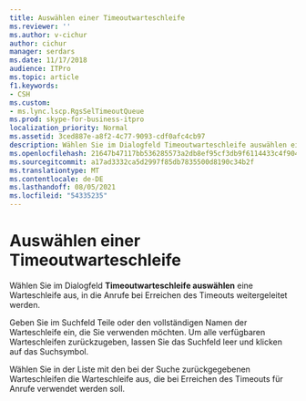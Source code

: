 ```yaml
---
title: Auswählen einer Timeoutwarteschleife
ms.reviewer: ''
ms.author: v-cichur
author: cichur
manager: serdars
ms.date: 11/17/2018
audience: ITPro
ms.topic: article
f1.keywords:
- CSH
ms.custom:
- ms.lync.lscp.RgsSelTimeoutQueue
ms.prod: skype-for-business-itpro
localization_priority: Normal
ms.assetid: 3ced887e-a8f2-4c77-9093-cdf0afc4cb97
description: Wählen Sie im Dialogfeld Timeoutwarteschleife auswählen eine Warteschleife aus, in die Anrufe bei Erreichen des Timeouts weitergeleitet werden.
ms.openlocfilehash: 21647b47117bb536285573a2db8ef95cf3db9f6114433c4f9046bdce0c8ef65b
ms.sourcegitcommit: a17ad3332ca5d2997f85db7835500d8190c34b2f
ms.translationtype: MT
ms.contentlocale: de-DE
ms.lasthandoff: 08/05/2021
ms.locfileid: "54335235"
---
```

# <a name="select-time-out-queue"></a>Auswählen einer Timeoutwarteschleife
 
Wählen Sie im Dialogfeld **Timeoutwarteschleife auswählen** eine Warteschleife aus, in die Anrufe bei Erreichen des Timeouts weitergeleitet werden.
  
Geben Sie im Suchfeld Teile oder den vollständigen Namen der Warteschleife ein, die Sie verwenden möchten. Um alle verfügbaren Warteschleifen zurückzugeben, lassen Sie das Suchfeld leer und klicken auf das Suchsymbol.
  
Wählen Sie in der Liste mit den bei der Suche zurückgegebenen Warteschleifen die Warteschleife aus, die bei Erreichen des Timeouts für Anrufe verwendet werden soll.
  

